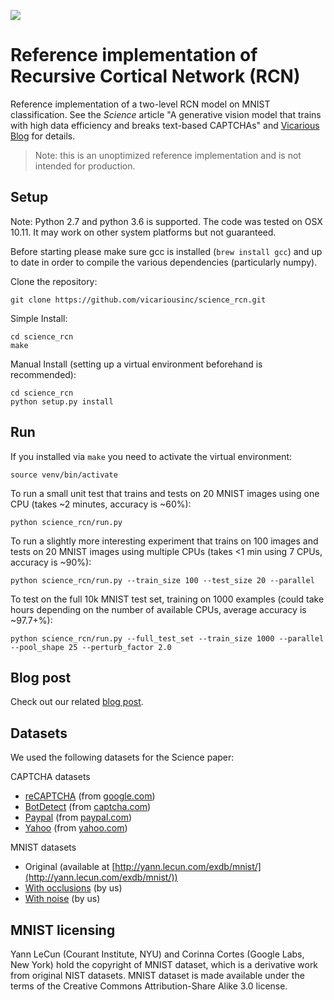 [![](data/vicarious_logo.png)](https://www.vicarious.com)

# Reference implementation of Recursive Cortical Network (RCN)

Reference implementation of a two-level RCN model on MNIST classification. See the *Science* article "A generative vision model that trains with high data efficiency and breaks text-based CAPTCHAs" and [Vicarious Blog](https://www.vicarious.com/Common_Sense_Cortex_and_CAPTCHA.html) for details.

> Note: this is an unoptimized reference implementation and is not intended for production.

## Setup

Note: Python 2.7 and python 3.6 is supported. The code was tested on OSX 10.11. It may work on other system platforms but not guaranteed.

Before starting please make sure gcc is installed (`brew install gcc`) and up to date in order to compile the various dependencies (particularly numpy).

Clone the repository:

```
git clone https://github.com/vicariousinc/science_rcn.git
```

Simple Install:

```
cd science_rcn
make
```

Manual Install (setting up a virtual environment beforehand is recommended):

```
cd science_rcn
python setup.py install
```

## Run

If you installed via `make` you need to activate the virtual environment:
```
source venv/bin/activate
```

To run a small unit test that trains and tests on 20 MNIST images using one CPU (takes ~2 minutes, accuracy is ~60%):
```
python science_rcn/run.py
```

To run a slightly more interesting experiment that trains on 100 images and tests on 20 MNIST images using multiple CPUs (takes <1 min using 7 CPUs, accuracy is ~90%):
```
python science_rcn/run.py --train_size 100 --test_size 20 --parallel
```

To test on the full 10k MNIST test set, training on 1000 examples (could take hours depending on the number of available CPUs, average accuracy is ~97.7+%):
```
python science_rcn/run.py --full_test_set --train_size 1000 --parallel --pool_shape 25 --perturb_factor 2.0
```

## Blog post

Check out our related [blog post](https://www.vicarious.com/Common_Sense_Cortex_and_CAPTCHA.html).

## Datasets

We used the following datasets for the Science paper:

CAPTCHA datasets

- [reCAPTCHA](http://datasets.vicarious.com/recaptcha.zip) (from [google.com](http://google.com))
- [BotDetect](http://datasets.vicarious.com/botdetect.zip) (from [captcha.com](http://captcha.com))
- [Paypal](http://datasets.vicarious.com/paypal.zip) (from [paypal.com](http://paypal.com))
- [Yahoo](http://datasets.vicarious.com/yahoo.zip) (from [yahoo.com](http://yahoo.com))

MNIST datasets

- Original (available at [http://yann.lecun.com/exdb/mnist/](http://yann.lecun.com/exdb/mnist/))
- [With occlusions](http://datasets.vicarious.com/mnist-multioccluded.zip) (by us)
- [With noise](http://datasets.vicarious.com/noisyMNIST_tests.zip) (by us)


## MNIST licensing

Yann LeCun (Courant Institute, NYU) and Corinna Cortes (Google Labs, New York) hold the copyright of MNIST dataset, which is a derivative work from original NIST datasets. MNIST dataset is made available under the terms of the Creative Commons Attribution-Share Alike 3.0 license.
